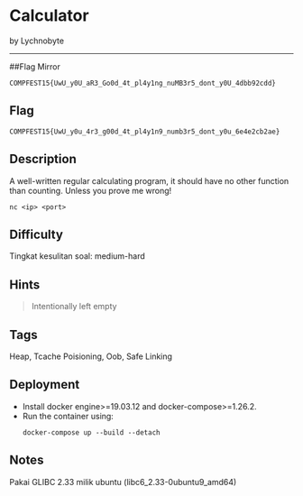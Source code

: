 # Calculator

by Lychnobyte

---
##Flag Mirror
```
COMPFEST15{UwU_y0U_aR3_Go0d_4t_pl4y1ng_nuMB3r5_dont_y0U_4dbb92cdd}

```
## Flag

```
COMPFEST15{UwU_y0u_4r3_g00d_4t_pl4y1n9_numb3r5_dont_y0u_6e4e2cb2ae}
```

## Description
A well-written regular calculating program, it should have no other function than counting. Unless you prove me wrong!

`nc <ip> <port>`

## Difficulty
Tingkat kesulitan soal: medium-hard

## Hints
> Intentionally left empty

## Tags
Heap, Tcache Poisioning, Oob, Safe Linking

## Deployment
- Install docker engine>=19.03.12 and docker-compose>=1.26.2.
- Run the container using:
    ```
    docker-compose up --build --detach
    ```

## Notes
Pakai GLIBC 2.33 milik ubuntu (libc6_2.33-0ubuntu9_amd64)
